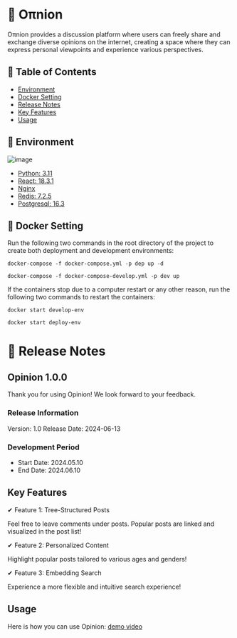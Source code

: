# 🧅 Oπnion
Oπnion provides a discussion platform where users can freely share and exchange diverse opinions on the internet, creating a space where they can express personal viewpoints and experience various perspectives.

## 📑 Table of Contents
- [Environment](#-environment)
- [Docker Setting](#-docker-setting)
- [Release Notes](#-release-notes)
- [Key Features](#key-features)
- [Usage](#usage)


## 🔧 Environment

![image](https://github.com/RollCal/onion/assets/159862122/8e0dba91-e3bc-4beb-8c0f-2a3451769ecd)

- [Python: 3.11](https://docs.python.org/ko/3.11/)
- [React: 18.3.1](https://react.dev/learn)
- [Nginx](https://nginx.org/en/docs/)
- [Redis: 7.2.5](https://redis.io/docs/latest/)
- [Postgresql: 16.3](https://www.postgresql.org/docs/current/index.html)

## 🐋 Docker Setting

Run the following two commands in the root directory of the project to create both deployment and development environments:

``
docker-compose -f docker-compose.yml -p dep up -d
``

``
docker-compose -f docker-compose-develop.yml -p dev up
``

If the containers stop due to a computer restart or any other reason, run the following two commands to restart the containers:

``
docker start develop-env
``

``
docker start deploy-env
``

# 🚀 Release Notes

## Opinion 1.0.0

Thank you for using Opinion! We look forward to your feedback.

### Release Information
Version: 1.0
Release Date: 2024-06-13

### Development Period
- Start Date: 2024.05.10
- End Date: 2024.06.10

## Key Features

✔ Feature 1: Tree-Structured Posts

Feel free to leave comments under posts. Popular posts are linked and visualized in the post list!
  
✔ Feature 2: Personalized Content

Highlight popular posts tailored to various ages and genders!
  
✔ Feature 3: Embedding Search

Experience a more flexible and intuitive search experience!

## Usage
Here is how you can use Opinion:
[demo video](https://youtu.be/yBol1qEtEXc)
